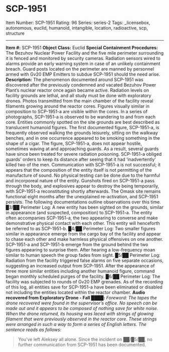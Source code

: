 # SCP-1951
Item Number: SCP-1951
Rating: 96
Series: series-2
Tags: _licensebox, autonomous, euclid, humanoid, intangible, location, radioactive, scp, structure

---

**Item #:** SCP-1951
**Object Class:** Euclid
**Special Containment Procedures:** The Bezuhov Nuclear Power Facility and the five mile perimeter surrounding it is fenced and monitored by security cameras. Radiation sensors wired to alarms provide an early warning system in case of an unlikely containment breach. Guard posts located on the perimeter are manned by personnel armed with Gv20 EMP Emitters to subdue SCP-1951 should the need arise.
**Description:** The phenomenon documented around SCP-1951 was discovered after the previously condemned and vacated Bezuhov Power Plant’s nuclear reactor once again became active. Radiation levels on facility grounds are lethal, and all study must be done with exploratory drones. Photos transmitted from the main chamber of the facility reveal filaments growing around the reactor cores. Figures visually similar in composition to SCP-1951-a are visible within the cores. In a series of photographs, SCP-1951-a is observed to be wandering to and from each core.
Entities commonly spotted on the site grounds are best described as translucent humanoid figures. The first documented figure, SCP-1951-a, is frequently observed walking the grounds leisurely, sitting on the walkway benches, and in one occurrence appeared to be smoking something in the shape of a cigar. The figure, SCP-1951-a, does not appear hostile, sometimes waving at and approaching guards. As a result, several guards have since been treated for severe radiation poisoning. SCP-1951-a obliged guards' orders to keep its distance after seeing that it had ‘inadvertently’ killed two of the men. Communication with SCP-1951-a is not successful; it appears that the composition of the entity itself is not permitting of the manufacture of sound.
No physical testing can be done due to the harmful and incorporeal nature of the entity. Gunshots fired on SCP-1951-a pass through the body, and explosives appear to destroy the being temporarily, with SCP-1951-a reconstituting shortly afterwards.
The Omask site remains functional eight months after the unexplained re-activation, and SCP-1951 persists. The following documentations outline observations over this time.
█3/██ Perimeter Log: A new entity has been sighted on the grounds, similar in appearance (and suspected, composition) to SCP-1951-a. The entity often accompanies SCP-1951-a, the two appearing to converse and make demonstrative physical contact with each other. This entity will henceforth be referred to as SCP-1951-b.
█4/██ Perimeter Log: Two smaller figures similar in appearance emerge from the cargo bay of the facility and appear to chase each other and make harmless physical offensives on one another. SCP-1951-a and SCP-1951-b emerge from the ground behind the two figures appearing to surprise them. After hearing a low-frequency moan similar to human speech the group fades from sight.
█5/██ Perimeter Log: Radiation from the facility triggered false alarms on five separate occasions, suggesting an increased output from SCP-1951. After the appearance of three more similar entities including another humanoid figure, command began monthly scheduled purges of the facility.
█6/██ Perimeter Log: The facility was subjected to rounds of Gv20 EMP grenades. As of the recording of this log, all entities save for SCP-1951-a have been eliminated or disabled not including the entities located within the reactor chamber.
**Audio recovered from Exploratory Drone - Fall ████:**
_Foreword: The tapes the drone recovered were found in the supervisor’s office. No speech can be made out and it appears to be composed of nothing save for white noise. When the drone returned, its housing was laced with strings of glowing filament that were previously observed in the reactor core. These strings were arranged in such a way to form a series of English letters. The sentence reads as follows:_
> You’ve left Aleksey all alone.
Since the incident on ██/█5/██, no further communication from SCP-1951 has been documented.
